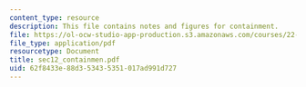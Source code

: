 ```yaml
---
content_type: resource
description: This file contains notes and figures for containment.
file: https://ol-ocw-studio-app-production.s3.amazonaws.com/courses/22-38-probability-and-its-applications-to-reliability-quality-control-and-risk-assessment-fall-2005/62f8433e88d353435351017ad991d727_sec12_containmen.pdf
file_type: application/pdf
resourcetype: Document
title: sec12_containmen.pdf
uid: 62f8433e-88d3-5343-5351-017ad991d727
---
```

